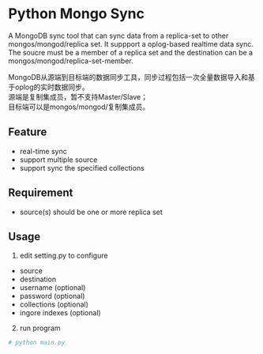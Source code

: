 Python Mongo Sync
====

A MongoDB sync tool that can sync data from a replica-set to other mongos/mongod/replica set. It suppport a oplog-based realtime data sync.  
The soucre must be a member of a replica set and the destination can be a mongos/mongod/replica-set-member.

MongoDB从源端到目标端的数据同步工具，同步过程包括一次全量数据导入和基于oplog的实时数据同步。  
源端是复制集成员，暂不支持Master/Slave；  
目标端可以是mongos/mongod/复制集成员。

## Feature
* real-time sync
* support multiple source
* support sync the specified collections

## Requirement
* source(s) should be one or more replica set

## Usage 
1. edit setting.py to configure
 * source
 * destination
 * username (optional)
 * password (optional)
 * collections (optional)
 * ingore indexes (optional)

2. run program
```python
# python main.py
```
